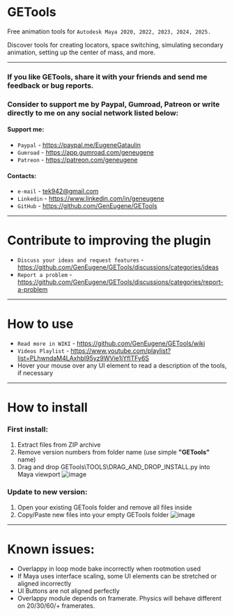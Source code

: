# GETools
Free animation tools for `Autodesk Maya 2020, 2022, 2023, 2024, 2025.`

Discover tools for creating locators, space switching, simulating secondary animation, setting up the center of mass, and more.

***
### If you like GETools, share it with your friends and send me feedback or bug reports.
### Consider to support me by Paypal, Gumroad, Patreon or write directly to me on any social network listed below:

#### Support me:
  - `Paypal` - https://paypal.me/EugeneGataulin
  - `Gumroad` - https://app.gumroad.com/geneugene
  - `Patreon` - https://patreon.com/geneugene
#### Contacts:
  - `e-mail` - tek942@gmail.com
  - `Linkedin` - https://www.linkedin.com/in/geneugene
  - `GitHub` - https://github.com/GenEugene/GETools

***
# Contribute to improving the plugin
- `Discuss your ideas and request features` - https://github.com/GenEugene/GETools/discussions/categories/ideas
- `Report a problem` - https://github.com/GenEugene/GETools/discussions/categories/report-a-problem

***
# How to use
- `Read more in WIKI` - https://github.com/GenEugene/GETools/wiki
- `Videos Playlist` - https://www.youtube.com/playlist?list=PLhwndaM4LAxhbl95yz9WVie1iYflTFy6S
- Hover your mouse over any UI element to read a description of the tools, if necessary

***
# How to install
### First install:
1. Extract files from ZIP archive
2. Remove version numbers from folder name (use simple **"GETools"** name)
3. Drag and drop GETools\TOOLS\DRAG_AND_DROP_INSTALL.py into Maya viewport
![image](https://github.com/user-attachments/assets/3bfd0765-0cee-420b-9717-4a19d4784592)

### Update to new version:
1. Open your existing GETools folder and remove all files inside
2. Copy/Paste new files into your empty GETools folder
![image](https://github.com/user-attachments/assets/58a908c0-2f99-4630-9ea4-ffe340a86be3)

***
# Known issues:
- Overlappy in loop mode bake incorrectly when rootmotion used
- If Maya uses interface scaling, some UI elements can be stretched or aligned incorrectly
- UI Buttons are not aligned perfectly
- Overlappy module depends on framerate. Physics will behave different on 20/30/60/+ framerates.
